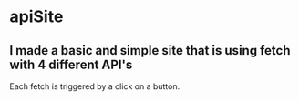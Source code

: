 # apiSite

## I made a basic and simple site that is using fetch with 4 different API's

Each fetch is triggered by a click on a button. 
